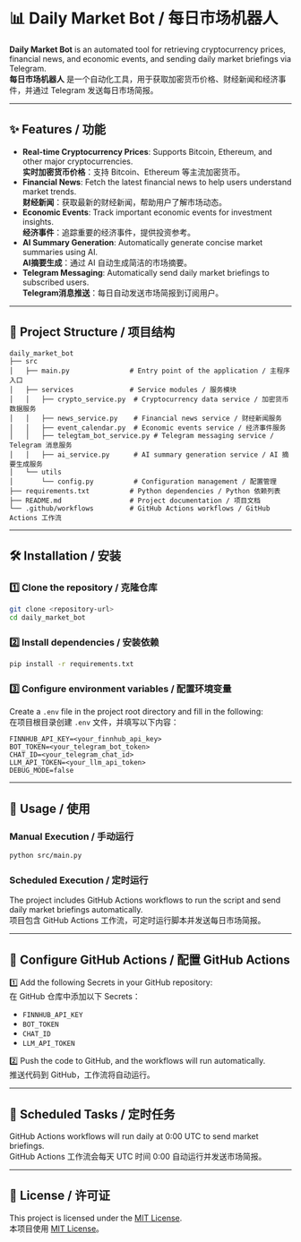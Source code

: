 # 📊 Daily Market Bot / 每日市场机器人

**Daily Market Bot** is an automated tool for retrieving cryptocurrency prices, financial news, and economic events, and sending daily market briefings via Telegram.  
**每日市场机器人** 是一个自动化工具，用于获取加密货币价格、财经新闻和经济事件，并通过 Telegram 发送每日市场简报。

---

## ✨ Features / 功能

- **Real-time Cryptocurrency Prices**: Supports Bitcoin, Ethereum, and other major cryptocurrencies.  
  **实时加密货币价格**：支持 Bitcoin、Ethereum 等主流加密货币。
- **Financial News**: Fetch the latest financial news to help users understand market trends.  
  **财经新闻**：获取最新的财经新闻，帮助用户了解市场动态。
- **Economic Events**: Track important economic events for investment insights.  
  **经济事件**：追踪重要的经济事件，提供投资参考。
- **AI Summary Generation**: Automatically generate concise market summaries using AI.  
  **AI摘要生成**：通过 AI 自动生成简洁的市场摘要。
- **Telegram Messaging**: Automatically send daily market briefings to subscribed users.  
  **Telegram消息推送**：每日自动发送市场简报到订阅用户。

---

## 📂 Project Structure / 项目结构

```
daily_market_bot
├── src
│   ├── main.py               # Entry point of the application / 主程序入口
│   ├── services              # Service modules / 服务模块
│   │   ├── crypto_service.py  # Cryptocurrency data service / 加密货币数据服务
│   │   ├── news_service.py    # Financial news service / 财经新闻服务
│   │   ├── event_calendar.py  # Economic events service / 经济事件服务
│   │   ├── telegtam_bot_service.py # Telegram messaging service / Telegram 消息服务
│   │   ├── ai_service.py      # AI summary generation service / AI 摘要生成服务
│   └── utils
│       └── config.py          # Configuration management / 配置管理
├── requirements.txt          # Python dependencies / Python 依赖列表
├── README.md                 # Project documentation / 项目文档
└── .github/workflows         # GitHub Actions workflows / GitHub Actions 工作流
```

---

## 🛠 Installation / 安装

### 1️⃣ Clone the repository / 克隆仓库
```bash
git clone <repository-url>
cd daily_market_bot
```

### 2️⃣ Install dependencies / 安装依赖
```bash
pip install -r requirements.txt
```

### 3️⃣ Configure environment variables / 配置环境变量
Create a `.env` file in the project root directory and fill in the following:  
在项目根目录创建 `.env` 文件，并填写以下内容：
```properties
FINNHUB_API_KEY=<your_finnhub_api_key>
BOT_TOKEN=<your_telegram_bot_token>
CHAT_ID=<your_telegram_chat_id>
LLM_API_TOKEN=<your_llm_api_token>
DEBUG_MODE=false
```

---

## 🚀 Usage / 使用

### Manual Execution / 手动运行
```bash
python src/main.py
```

### Scheduled Execution / 定时运行
The project includes GitHub Actions workflows to run the script and send daily market briefings automatically.  
项目包含 GitHub Actions 工作流，可定时运行脚本并发送每日市场简报。

---

## 🔧 Configure GitHub Actions / 配置 GitHub Actions

1️⃣ Add the following Secrets in your GitHub repository:  
在 GitHub 仓库中添加以下 Secrets：
- `FINNHUB_API_KEY`
- `BOT_TOKEN`
- `CHAT_ID`
- `LLM_API_TOKEN`

2️⃣ Push the code to GitHub, and the workflows will run automatically.  
推送代码到 GitHub，工作流将自动运行。

---

## 📅 Scheduled Tasks / 定时任务

GitHub Actions workflows will run daily at 0:00 UTC to send market briefings.  
GitHub Actions 工作流会每天 UTC 时间 0:00 自动运行并发送市场简报。

---

## 📜 License / 许可证

This project is licensed under the [MIT License](LICENSE).  
本项目使用 [MIT License](LICENSE)。